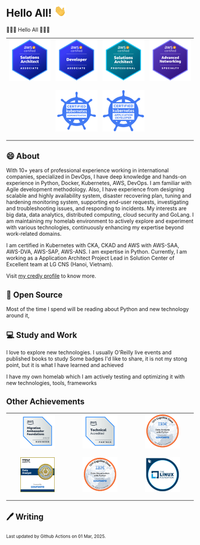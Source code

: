 # Hello All! <img src="assets/wave.gif" width="32px" alt="">

👋👋👋 Hello All 👋👋👋

<table>
    <tr>
        <td><img src="assets/aws-saa.png" style="margin-bottom:16px;" alt=""></td>
        <td><img src="assets/aws-dva.png" style="margin-bottom:16px;" alt=""></td>
        <td><img src="assets/aws-sap.png" style="margin-bottom:16px;" alt=""></td>
        <td><img src="assets/aws-ans.png" style="margin-bottom:16px;" alt=""></td>
    </tr>
    <tr>
        <td></td>
        <td><img src="assets/cka.png" style="margin-bottom:16px;" alt=""></td>
        <td><img src="assets/ckad.png" style="margin-bottom:16px;" alt=""></td>
        <td></td>
    </tr>
</table>

## 😄 About

With 10+ years of professional experience working in international companies, specialized in DevOps, I have deep knowledge and hands-on experience in Python, Docker, Kubernetes, AWS, DevOps. I am familiar with Agile development methodology. Also, I have experience from designing scalable and highly availability system, disaster recovering plan, tuning and hardening monitoring system, supporting end-user requests, investigating and troubleshooting issues, and responding to incidents. My interests are big data, data analytics, distributed computing, cloud security and GoLang. I am maintaining my homelab environment to actively explore and experiment with various technologies, continuously enhancing my expertise beyond work-related domains.

I am certified in Kubernetes with CKA, CKAD and AWS with AWS-SAA, AWS-DVA, AWS-SAP, AWS-ANS. I am expertise in Python. Currently, I am working as a Application Architect Project Lead in Solution Center of Excellent team at LG CNS (Hanoi, Vietnam).

Visit [my credly profile](https://www.credly.com/users/duy-chu/badges) to know more.

## 🙏 Open Source

Most of the time I spend will be reading about Python and new technology around it,

## 💻 Study and Work

I love to explore new technologies. I usually O'Reilly live events and published books to study
Some badges I'd like to share, it is not my stong point, but it is what I have learned and achieved

I have my own homelab which I am actively testing and optimizing it with new technologies, tools, frameworks

## Other Achievements

<table>
    <tr>
        <td style="text-align: center; vertical-align: middle;"><img width=60% src="assets/aws-maf.png" style="margin-bottom:16px;" alt=""></td>
        <td style="text-align: center; vertical-align: middle;"><img width=60% src="assets/aws-ta.png" style="margin-bottom:16px;" alt=""></td>
        <td style="text-align: center; vertical-align: middle;"><img width=60% src="assets/ibm-dawp.png" style="margin-bottom:16px;" alt=""></td>
    </tr>
    <tr>
        <td style="text-align: center; vertical-align: middle;"><img width=60% src="assets/ibm-da.png" style="margin-bottom:16px;" alt=""></td>
        <td style="text-align: center; vertical-align: middle;"><img width=60% src="assets/ibm-dvp.png" style="margin-bottom:16px;" alt=""></td>
        <td style="text-align: center; vertical-align: middle;"><img width=60% src="assets/lf-ke.png" style="margin-bottom:16px;" alt=""></td>
    </tr>

</table>

## 🖊️ Writing

<sub>Last updated by Github Actions on 01 Mar, 2025.</sub>